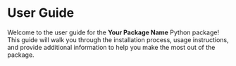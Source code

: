 # User Guide

Welcome to the user guide for the **Your Package Name** Python package! This guide will walk you through the installation process, usage instructions, and provide additional information to help you make the most out of the package.
